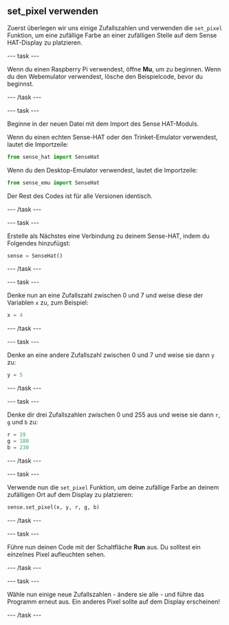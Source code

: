 ## set_pixel verwenden

Zuerst überlegen wir uns einige Zufallszahlen und verwenden die `set_pixel` Funktion, um eine zufällige Farbe an einer zufälligen Stelle auf dem Sense HAT-Display zu platzieren.

--- task ---

Wenn du einen Raspberry Pi verwendest, öffne **Mu**, um zu beginnen. Wenn du den Webemulator verwendest, lösche den Beispielcode, bevor du beginnst.

--- /task ---

--- task ---

Beginne in der neuen Datei mit dem Import des Sense HAT-Moduls.

Wenn du einen echten Sense-HAT oder den Trinket-Emulator verwendest, lautet die Importzeile:

```python
from sense_hat import SenseHat
```

Wenn du den Desktop-Emulator verwendest, lautet die Importzeile:

```python
from sense_emu import SenseHat
```

Der Rest des Codes ist für alle Versionen identisch.

--- /task ---

--- task ---

Erstelle als Nächstes eine Verbindung zu deinem Sense-HAT, indem du Folgendes hinzufügst:

```python
sense = SenseHat()
```

--- /task ---

--- task ---

Denke nun an eine Zufallszahl zwischen 0 und 7 und weise diese der Variablen `x` zu, zum Beispiel:

```python
x = 4
```

--- /task ---

--- task ---

Denke an eine andere Zufallszahl zwischen 0 und 7 und weise sie dann `y` zu:

```python
y = 5
```

--- /task ---

--- task ---

Denke dir drei Zufallszahlen zwischen 0 und 255 aus und weise sie dann `r`, `g` und `b` zu:

```python
r = 19
g = 180
b = 230
```

--- /task ---

--- task ---

Verwende nun die `set_pixel` Funktion, um deine zufällige Farbe an deinem zufälligen Ort auf dem Display zu platzieren:

```python
sense.set_pixel(x, y, r, g, b)
```

--- /task ---

--- task ---

Führe nun deinen Code mit der Schaltfläche **Run** aus. Du solltest ein einzelnes Pixel aufleuchten sehen.

--- /task ---

--- task ---

Wähle nun einige neue Zufallszahlen - ändere sie alle - und führe das Programm erneut aus. Ein anderes Pixel sollte auf dem Display erscheinen!

--- /task ---
